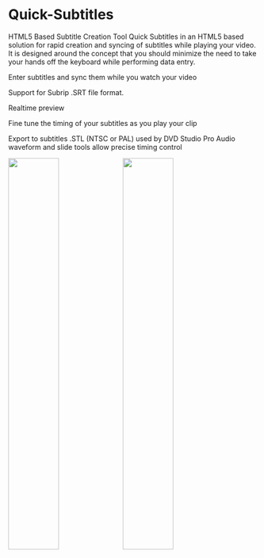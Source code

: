 # Quick-Subtitles
HTML5 Based Subtitle Creation Tool
Quick Subtitles in an HTML5 based solution for rapid creation and syncing of subtitles while playing your video. It is designed around the concept that you should minimize the need to take your hands off the keyboard while performing data entry.

Enter subtitles and sync them while you watch your video

Support for Subrip .SRT file format.

Realtime preview

Fine tune the timing of your subtitles as you play your clip

Export to subtitles .STL (NTSC or PAL) used by DVD Studio Pro
Audio waveform and slide tools allow precise timing control

<img src="https://user-images.githubusercontent.com/5240185/40233829-1be1f126-5a6a-11e8-982a-c3a5ef33885b.jpeg" width="45%"></img> <img src="https://user-images.githubusercontent.com/5240185/40233854-28ff3468-5a6a-11e8-92d0-b98fdff62e18.jpeg" width="45%"></img>


